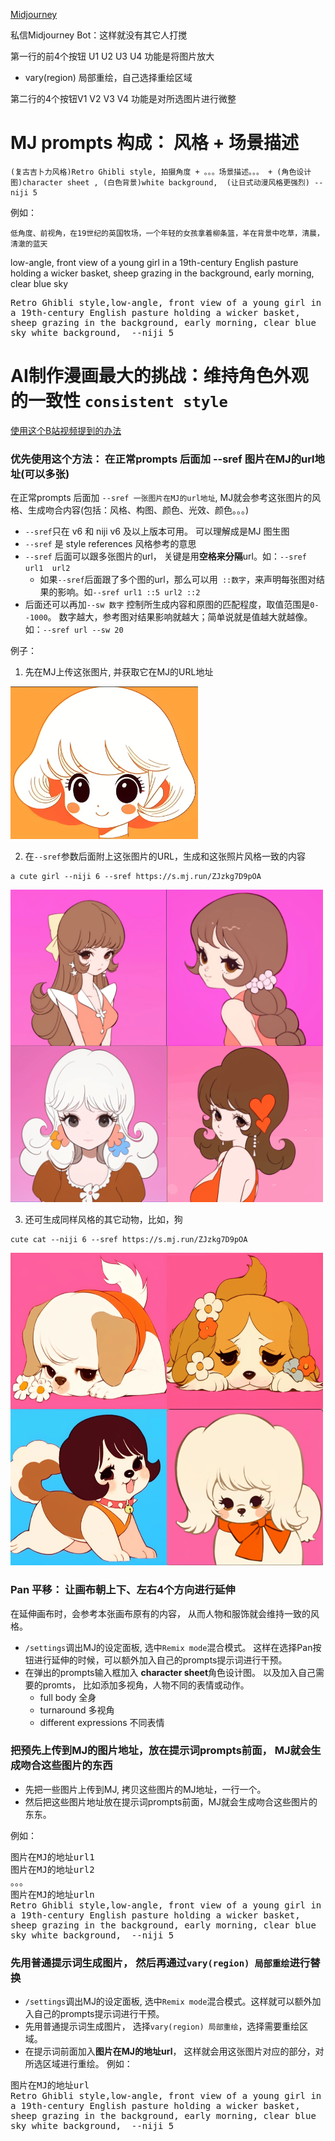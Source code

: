 

[Midjourney](https://www.midjourney.com/)

私信Midjourney Bot：这样就没有其它人打搅

第一行的前4个按钮 U1 U2 U3 U4 功能是将图片放大
- vary(region) 局部重绘，自己选择重绘区域

第二行的4个按钮V1 V2 V3 V4 功能是对所选图片进行微整

# MJ prompts 构成： 风格 + 场景描述 
```prompts
(复古吉卜力风格)Retro Ghibli style, 拍摄角度 + 。。。场景描述。。。 + (角色设计图)character sheet , (白色背景)white background,  (让日式动漫风格更强烈) --niji 5
```
例如：
```
低角度、前视角，在19世纪的英国牧场，一个年轻的女孩拿着柳条篮，羊在背景中吃草，清晨，清澈的蓝天
```
low-angle, front view of a young girl in a 19th-century English pasture holding a wicker basket, sheep grazing in the background, early morning, clear blue sky

<pre style="white-space: pre-wrap; word-wrap: break-word;">
Retro Ghibli style,low-angle, front view of a young girl in a 19th-century English pasture holding a wicker basket, sheep grazing in the background, early morning, clear blue sky white background,  --niji 5
</pre>

# AI制作漫画最大的挑战：维持角色外观的一致性 `consistent style`
[使用这个B站视频提到的办法](https://www.bilibili.com/video/BV13u4y1r75u/?spm_id_from=333.337.search-card.all.click&vd_source=d1bae303e273c3b02ddcd7baf6b6a596)

### 优先使用这个方法： 在正常prompts 后面加 --sref 图片在MJ的url地址(可以多张)
在正常prompts 后面加 `--sref 一张图片在MJ的url地址`, MJ就会参考这张图片的风格、生成吻合内容(包括：风格、构图、颜色、光效、颜色。。。)
- `--sref`只在 v6 和 niji v6 及以上版本可用。 可以理解成是MJ 图生图
- `--sref` 是 style references 风格参考的意思
- `--sref` 后面可以跟多张图片的url， 关键是用**空格来分隔**url。如：`--sref url1  url2`
  - 如果`--sref`后面跟了多个图的url，那么可以用` ::数字`，来声明每张图对结果的影响。如`--sref url1 ::5 url2 ::2`
- 后面还可以再加`--sw 数字` 控制所生成内容和原图的匹配程度，取值范围是`0--1000`。 数字越大，参考图对结果影响就越大；简单说就是值越大就越像。如：`--sref url --sw 20`

例子：
1. 先在MJ上传这张图片, 并获取它在MJ的URL地址

<img src="res/卡通.png" width="300"/>

2. 在`--sref`参数后面附上这张图片的URL，生成和这张照片风格一致的内容
```
a cute girl --niji 6 --sref https://s.mj.run/ZJzkg7D9pOA
```
<img src="res/sref_mj风格一致.webp" width="500">

3. 还可生成同样风格的其它动物，比如，狗
```
cute cat --niji 6 --sref https://s.mj.run/ZJzkg7D9pOA
```
<img src="res/sref_mj风格一致dog.webp" width="500">

### Pan 平移： 让画布朝上下、左右4个方向进行延伸
在延伸画布时，会参考本张画布原有的内容， 从而人物和服饰就会维持一致的风格。

- `/settings`调出MJ的设定面板, 选中`Remix mode`混合模式。 这样在选择Pan按钮进行延伸的时候，可以额外加入自己的prompts提示词进行干预。
- 在弹出的prompts输入框加入 **character sheet**角色设计图。 以及加入自己需要的promts， 比如添加多视角，人物不同的表情或动作。
  - full body 全身
  - turnaround 多视角
  - different expressions 不同表情

### 把预先上传到MJ的图片地址，放在提示词prompts前面， MJ就会生成吻合这些图片的东西

- 先把一些图片上传到MJ, 拷贝这些图片的MJ地址，一行一个。
- 然后把这些图片地址放在提示词prompts前面，MJ就会生成吻合这些图片的东东。

例如：
<pre style="white-space: pre-wrap; word-wrap: break-word;">
图片在MJ的地址url1
图片在MJ的地址url2
。。。
图片在MJ的地址urln
Retro Ghibli style,low-angle, front view of a young girl in a 19th-century English pasture holding a wicker basket, sheep grazing in the background, early morning, clear blue sky white background,  --niji 5
</pre>

### 先用普通提示词生成图片， 然后再通过`vary(region) 局部重绘`进行替换
- `/settings`调出MJ的设定面板, 选中`Remix mode`混合模式。这样就可以额外加入自己的prompts提示词进行干预。
- 先用普通提示词生成图片， 选择`vary(region) 局部重绘`，选择需要重绘区域。
- 在提示词前面加入**图片在MJ的地址url**， 这样就会用这张图片对应的部分，对所选区域进行重绘。
例如：
<pre style="white-space: pre-wrap; word-wrap: break-word;">
图片在MJ的地址url
Retro Ghibli style,low-angle, front view of a young girl in a 19th-century English pasture holding a wicker basket, sheep grazing in the background, early morning, clear blue sky white background,  --niji 5
</pre>

